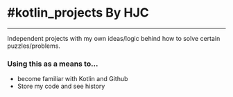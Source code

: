 # #kotlin_projects By HJC
---
Independent projects with my own ideas/logic behind how to solve certain puzzles/problems.

### Using this as a means to...
* become familiar with Kotlin and Github
* Store my code and see history
